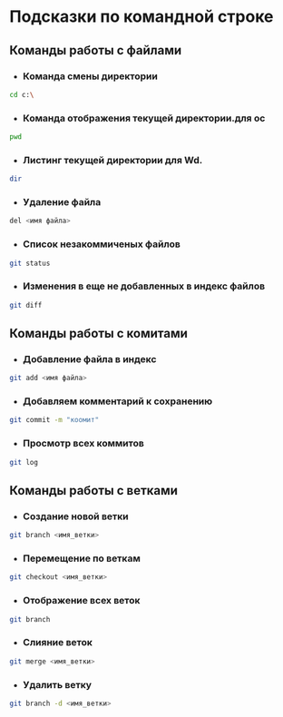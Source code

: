 # Подсказки по командной строке
## Команды работы с файлами
* ### Команда смены директории
```sh
cd c:\
```

* ### Команда отображения текущей директории.для ос
```sh
pwd
```

* ### Листинг текущей директории для Wd.
```sh
dir
```

* ### Удаление файла
```sh
del <имя файла>
```

* ### Список незакоммиченых файлов
```sh
git status
```

* ### Изменения в еще не добавленных в индекс файлов
```sh
git diff
```


## Команды работы с комитами

* ### Добавление файла в индекс
```sh
git add <имя файла>
```

* ### Добавляем комментарий к сохранению
```sh
git commit -m "коомит"
```

* ### Просмотр всех коммитов
```sh
git log
```

## Команды работы с ветками


* ### Создание новой ветки

```sh
git branch <имя_ветки>
```

* ### Перемещение по веткам
```sh
git checkout <имя_ветки>
```

* ### Отображение всех веток
```sh
git branch
```
* ### Слияние веток
```sh
git merge <имя_ветки>
```

* ### Удалить ветку
```sh
git branch -d <имя_ветки>
```




